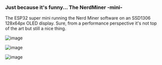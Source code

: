 ### Just because it's funny... The NerdMiner -mini-

The ESP32 super mini running the Nerd Miner software on an SSD1306 128x64px OLED display. Sure, from a performance perspective it's not top of the art but still a nice thing.

![image](https://github.com/paelzer/NerdMiner_v2_twoUSB_support/assets/16374477/02582130-80b8-4df1-b011-b6947c7e4d65)

![image](https://github.com/paelzer/NerdMiner_v2_twoUSB_support/assets/16374477/70249f6e-88af-4df1-a6ce-72d0014dfef6)

![image](https://github.com/paelzer/NerdMiner_v2_twoUSB_support/assets/16374477/dc769a31-28c1-46f2-9efe-88dd31f77662)

